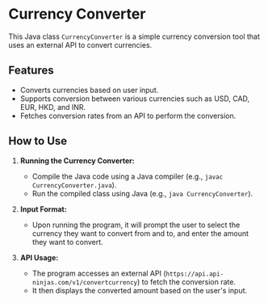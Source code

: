# Currency Converter

This Java class `CurrencyConverter` is a simple currency conversion tool that uses an external API to convert currencies.

## Features

- Converts currencies based on user input.
- Supports conversion between various currencies such as USD, CAD, EUR, HKD, and INR.
- Fetches conversion rates from an API to perform the conversion.

## How to Use

1. **Running the Currency Converter:**
    - Compile the Java code using a Java compiler (e.g., `javac CurrencyConverter.java`).
    - Run the compiled class using Java (e.g., `java CurrencyConverter`).

2. **Input Format:**
    - Upon running the program, it will prompt the user to select the currency they want to convert from and to, and enter the amount they want to convert.

3. **API Usage:**
    - The program accesses an external API (`https://api.api-ninjas.com/v1/convertcurrency`) to fetch the conversion rate.
    - It then displays the converted amount based on the user's input.

